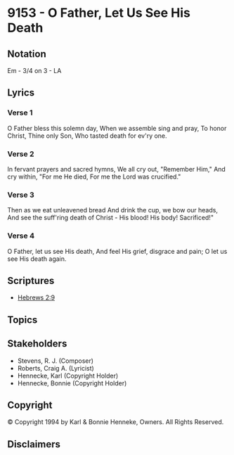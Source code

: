 # 9153 - O Father, Let Us See His Death

## Notation

Em - 3/4 on 3 - LA

## Lyrics

### Verse 1

O Father bless  this solemn day, When we assemble sing and pray, To honor Christ, Thine only Son, Who tasted death for ev'ry one.

### Verse 2

In fervant prayers and sacred hymns, We all cry out, "Remember Him," And cry within, "For me He died, For me the Lord was crucified."

### Verse 3

Then as we eat unleavened bread And drink the cup, we bow our heads, And see the suff'ring death of Christ - His blood! His body! Sacrificed!"

### Verse 4

O Father, let us see His death, And feel His grief, disgrace and pain; O let us see His death again.


## Scriptures

- [Hebrews 2:9](https://www.biblegateway.com/passage/?search=Hebrews%202%3A9)

## Topics


## Stakeholders

- Stevens, R. J. (Composer)
- Roberts, Craig A. (Lyricist)
- Hennecke, Karl (Copyright Holder)
- Hennecke, Bonnie (Copyright Holder)

## Copyright

© Copyright 1994 by Karl & Bonnie Henneke, Owners. All Rights Reserved.


## Disclaimers


